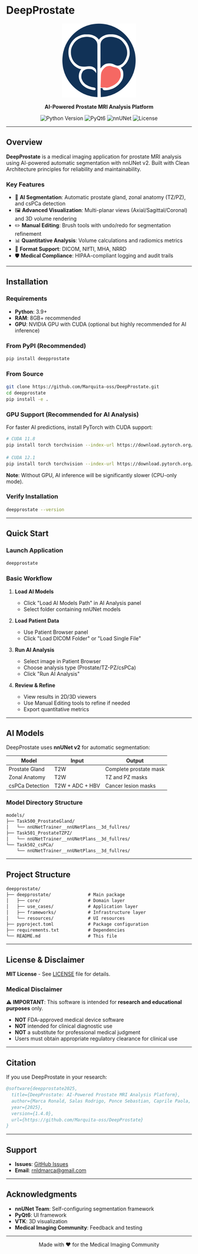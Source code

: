 # DeepProstate

<p align="center">
  <img src="deepprostate/resources/image/logo2.svg" alt="DeepProstate Logo" width="200"/>
</p>

<p align="center">
  <strong>AI-Powered Prostate MRI Analysis Platform</strong>
</p>

<p align="center">
  <img src="https://img.shields.io/badge/Python-3.9+-blue.svg" alt="Python Version"/>
  <img src="https://img.shields.io/badge/PyQt-6-green.svg" alt="PyQt6"/>
  <img src="https://img.shields.io/badge/AI-nnUNet-orange.svg" alt="nnUNet"/>
  <img src="https://img.shields.io/badge/License-MIT-yellow.svg" alt="License"/>
</p>

---

## Overview

**DeepProstate** is a medical imaging application for prostate MRI analysis using AI-powered automatic segmentation with nnUNet v2. Built with Clean Architecture principles for reliability and maintainability.

### Key Features

- 🤖 **AI Segmentation**: Automatic prostate gland, zonal anatomy (TZ/PZ), and csPCa detection
- 🖼️ **Advanced Visualization**: Multi-planar views (Axial/Sagittal/Coronal) and 3D volume rendering
- ✏️ **Manual Editing**: Brush tools with undo/redo for segmentation refinement
- 📊 **Quantitative Analysis**: Volume calculations and radiomics metrics
- 🔄 **Format Support**: DICOM, NIfTI, MHA, NRRD
- 🛡️ **Medical Compliance**: HIPAA-compliant logging and audit trails

---

## Installation

### Requirements

- **Python**: 3.9+
- **RAM**: 8GB+ recommended
- **GPU**: NVIDIA GPU with CUDA (optional but highly recommended for AI inference)

### From PyPI (Recommended)

```bash
pip install deepprostate
```

### From Source

```bash
git clone https://github.com/Marquita-oss/DeepProstate.git
cd deepprostate
pip install -e .
```

### GPU Support (Recommended for AI Analysis)

For faster AI predictions, install PyTorch with CUDA support:

```bash
# CUDA 11.8
pip install torch torchvision --index-url https://download.pytorch.org/whl/cu118

# CUDA 12.1
pip install torch torchvision --index-url https://download.pytorch.org/whl/cu121
```

**Note**: Without GPU, AI inference will be significantly slower (CPU-only mode).

### Verify Installation

```bash
deepprostate --version
```

---

## Quick Start

### Launch Application

```bash
deepprostate
```

### Basic Workflow

1. **Load AI Models**
   - Click "Load AI Models Path" in AI Analysis panel
   - Select folder containing nnUNet models

2. **Load Patient Data**
   - Use Patient Browser panel
   - Click "Load DICOM Folder" or "Load Single File"

3. **Run AI Analysis**
   - Select image in Patient Browser
   - Choose analysis type (Prostate/TZ-PZ/csPCa)
   - Click "Run AI Analysis"

4. **Review & Refine**
   - View results in 2D/3D viewers
   - Use Manual Editing tools to refine if needed
   - Export quantitative metrics

---

## AI Models

DeepProstate uses **nnUNet v2** for automatic segmentation:

| Model | Input | Output |
|-------|-------|--------|
| Prostate Gland | T2W | Complete prostate mask |
| Zonal Anatomy | T2W | TZ and PZ masks |
| csPCa Detection | T2W + ADC + HBV | Cancer lesion masks |

### Model Directory Structure

```
models/
├── Task500_ProstateGland/
│   └── nnUNetTrainer__nnUNetPlans__3d_fullres/
├── Task501_ProstateTZPZ/
│   └── nnUNetTrainer__nnUNetPlans__3d_fullres/
└── Task502_csPCa/
    └── nnUNetTrainer__nnUNetPlans__3d_fullres/
```

---

## Project Structure

```
deepprostate/
├── deepprostate/              # Main package
│   ├── core/                  # Domain layer
│   ├── use_cases/             # Application layer
│   ├── frameworks/            # Infrastructure layer
│   └── resources/             # UI resources
├── pyproject.toml             # Package configuration
├── requirements.txt           # Dependencies
└── README.md                  # This file
```

---

## License & Disclaimer

**MIT License** - See [LICENSE](LICENSE) file for details.

### Medical Disclaimer

⚠️ **IMPORTANT**: This software is intended for **research and educational purposes** only.

- **NOT** FDA-approved medical device software
- **NOT** intended for clinical diagnostic use
- **NOT** a substitute for professional medical judgment
- Users must obtain appropriate regulatory clearance for clinical use

---

## Citation

If you use DeepProstate in your research:

```bibtex
@software{deepprostate2025,
  title={DeepProstate: AI-Powered Prostate MRI Analysis Platform},
  author={Marca Ronald, Salas Rodrigo, Ponce Sebastian, Caprile Paola, Besa Cecilia},
  year={2025},
  version={1.4.0},
  url={https://github.com/Marquita-oss/DeepProstate}
}
```

---

## Support

- **Issues**: [GitHub Issues](https://github.com/Marquita-oss/DeepProstate/issues)
- **Email**: rnldmarca@gmail.com

---

## Acknowledgments

- **nnUNet Team**: Self-configuring segmentation framework
- **PyQt6**: UI framework
- **VTK**: 3D visualization
- **Medical Imaging Community**: Feedback and testing

---

<p align="center">
  Made with ❤️ for the Medical Imaging Community
</p>
